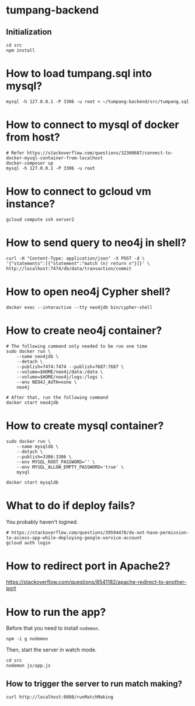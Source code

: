 # tumpang-backend
## Initialization
```
cd src
npm install
```

# How to load tumpang.sql into mysql?
```
mysql -h 127.0.0.1 -P 3306 -u root < ~/tumpang-backend/src/tumpang.sql
```

# How to connect to mysql of docker from host?
```
# Refer https://stackoverflow.com/questions/32360687/connect-to-docker-mysql-container-from-localhost 
docker-composer up
mysql -h 127.0.0.1 -P 3306 -u root
```

# How to connect to gcloud vm instance?
```
gcloud compute ssh server2
```
# How to send query to neo4j in shell?
```
curl -H "Content-Type: application/json" -X POST -d \
'{"statements":[{"statement":"match (n) return n"}]}' \
http://localhost:7474/db/data/transaction/commit 
```

# How to open neo4j Cypher shell?
```
docker exec --interactive --tty neo4jdb bin/cypher-shell
```

# How to create neo4j container?
```
# The following command only needed to be run one time
sudo docker run \
    --name neo4jdb \
    --detach \
    --publish=7474:7474 --publish=7687:7687 \
    --volume=$HOME/neo4j/data:/data \
    --volume=$HOME/neo4j/logs:/logs \
    --env NEO4J_AUTH=none \
    neo4j

# After that, run the following command
docker start neo4jdb
```

# How to create mysql container?
```
sudo docker run \
    --name mysqldb \
    --detach \
    --publish=3306:3306 \
    --env MYSQL_ROOT_PASSWORD='' \
    --env MYSQL_ALLOW_EMPTY_PASSWORD='true' \
    mysql

docker start mysqldb
```

# What to do if deploy fails?
You probably haven't logined.
```
# https://stackoverflow.com/questions/39594478/do-not-have-permission-to-access-app-while-deploying-google-service-account
gcloud auth login
```

# How to redirect port in Apache2?
https://stackoverflow.com/questions/8541182/apache-redirect-to-another-port

# How to run the app?
Before that you need to install `nodemon`.
```
npm -i g nodemon
```
Then, start the server in watch mode.
```
cd src
nodemon js/app.js
```

## How to trigger the server to run match making?
```
curl http://localhost:8080/runMatchMaking
```